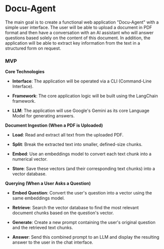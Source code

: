 # Docu-Agent

The main goal is to create a functional web application "Docu-Agent" with a simple user interface. The user will be able to upload a document in PDF format and then have a conversation with an AI assistant who will answer questions based solely on the content of this document. In addition, the application will be able to extract key information from the text in a structured form on request.

### MVP
**Core Technologies**

* **Interface**: The application will be operated via a CLI (Command-Line Interface).

* **Framework**: The core application logic will be built using the LangChain framework.

* **LLM**: The application will use Google's Gemini as its core Language Model for generating answers.
  
**Document Ingestion (When a PDF is Uploaded)**

* **Load**: Read and extract all text from the uploaded PDF.

* **Split**: Break the extracted text into smaller, defined-size chunks.

* **Embed**: Use an embeddings model to convert each text chunk into a numerical vector.

* **Store**: Save these vectors (and their corresponding text chunks) into a vector database.

**Querying (When a User Asks a Question)**

* **Embed Question**: Convert the user's question into a vector using the same embeddings model.

* **Retrieve**: Search the vector database to find the most relevant document chunks based on the question's vector.

* **Generate**: Create a new prompt containing the user's original question and the retrieved text chunks.

* **Answer**: Send this combined prompt to an LLM and display the resulting answer to the user in the chat interface.